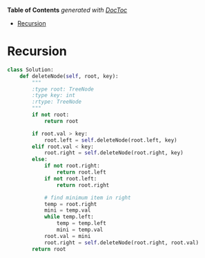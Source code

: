 <!-- START doctoc generated TOC please keep comment here to allow auto update -->
<!-- DON'T EDIT THIS SECTION, INSTEAD RE-RUN doctoc TO UPDATE -->
**Table of Contents**  *generated with [DocToc](https://github.com/thlorenz/doctoc)*

- [Recursion](#recursion)

<!-- END doctoc generated TOC please keep comment here to allow auto update -->

# Recursion

```python
class Solution:
    def deleteNode(self, root, key):
        """
        :type root: TreeNode
        :type key: int
        :rtype: TreeNode
        """
        if not root:
            return root

        if root.val > key:
            root.left = self.deleteNode(root.left, key)
        elif root.val < key:
            root.right = self.deleteNode(root.right, key)
        else:
            if not root.right:
                return root.left
            if not root.left:
                return root.right

            # find minimum item in right
            temp = root.right
            mini = temp.val
            while temp.left:
                temp = temp.left
                mini = temp.val
            root.val = mini
            root.right = self.deleteNode(root.right, root.val)
        return root
```
